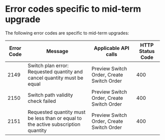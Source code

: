 # Error codes specific to mid-term upgrade

The following error codes are specific to mid-term upgrades:

| Error Code | Message                                                                 | Applicable API calls | HTTP Status Code |
|------------|-------------------------------------------------------------------------|-----------------------|------------------|
| 2149       | Switch plan error: Requested quantity and cancel quantity must be equal |   Preview Switch Order,   Create Switch Order                  |           400       |
| 2150       | Switch path validity check failed                                       |    Preview Switch Order,   Create Switch Order                    |      400            |
| 2151       | Requested quantity must be less than or equal to the active subscription quantity |    Preview Switch Order,   Create Switch Order            |     400             |
